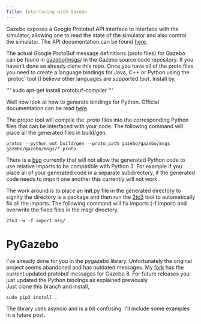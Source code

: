 ```yaml
---
Title: Interfacing with Gazebo
---
```


Gazebo exposes a Google Protobuf API interface to interface with the simulator,
allowing one to read the state of the simulator and also control the simulator.
The API documentation can be found
[here](http://osrf-distributions.s3.amazonaws.com/gazebo/msg-api/7.1.0/classes.html).

The actual Google ProtoBuf message definitions (proto files) for Gazebo can be found in
[gazebo/msgs/](https://bitbucket.org/osrf/gazebo/src/dce3030d87304270475ddb742e9be402bc383b5c/gazebo/msgs/?at=default)
in the Gazebo source code repository. If you haven't done so already clone this
repo. 
Once you have all of the proto files you need to create a language bindings for  Java, C++ or Python using the `protoc'
tool (I believe other languages are supported too). Install by,

'''
sudo apt-get install protobuf-compiler
'''

Well now look at how to generate bindings for Python. 
Official documentation can be read
[here](https://developers.google.com/protocol-buffers/docs/reference/python-generated).

The protoc tool will compile the .proto files into the corresponding Python
files that can be interfaced with your code. The following command will place
all the generated files in build/gen.

~~~
protoc --python_out build/gen --proto_path gazebo/gazebo/msgs
gazebo/gazebo/msgs/*.proto
~~~


There is a [bug](https://github.com/google/protobuf/issues/1491) currently that will not allow the generated Python code to use
relative imports to be compatible with Python 3. For example if you place all of
your generated code in a separate subdirectory, if the generated code needs to
import one another this currently will not work.

The work around is to place an __init__.py file in the generated directory to
signify the directory is a package and then run the
[2to3](http://www.diveintopython3.net/porting-code-to-python-3-with-2to3.html) tool to automatically
fix all the imports. The following command will fix imports (-f import) and
overwrite the fixed files in the msg/ directory. 

~~~
2to3 -w -f import msg/
~~~


# PyGazebo

I've already done for you in the pygazebo library.
Unfortunately the original project seems abandoned and has outdated messages. My
[fork](https://github.com/wil3/pygazebo/tree/f_msgs) has the current updated
protobuf messages for Gazebo 8. For future releases you just updated the Python
bindings as explained previously.  
Just clone this branch and install,

~~~
sudo pip3 install .
~~~

The library uses asyncio and is a bit confusing. I'll include some examples in a
future post.

